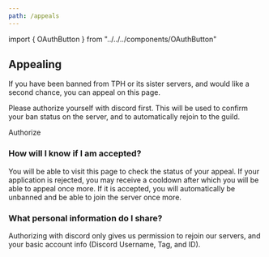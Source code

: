 ```yaml
---
path: /appeals
---
```


import { OAuthButton } from "../../../components/OAuthButton"

## Appealing

If you have been banned from TPH or its sister servers, and would like a second
chance, you can appeal on this page.

Please authorize yourself with discord first. This will be used to confirm
your ban status on the server, and to automatically rejoin to the guild.

<OAuthButton>Authorize</OAuthButton>

### How will I know if I am accepted?

You will be able to visit this page to check the status of your appeal. If your
application is rejected, you may receive a cooldown after which you will be
able to appeal once more. If it is accepted, you will automatically be unbanned
and be able to join the server once more.

### What personal information do I share?

Authorizing with discord only gives us permission to rejoin our servers, and
your basic account info (Discord Username, Tag, and ID).

